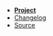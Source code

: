 <!-- _navbar.md -->

- [**Project**](https://www.drupal.org/project/graphql_compose)
- [Changelog](misc/changelog.md)
- [Source](https://git.drupalcode.org/project/graphql_compose)
